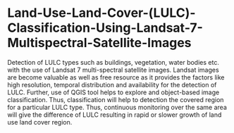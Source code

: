 # Land-Use-Land-Cover-(LULC)-Classification-Using-Landsat-7-Multispectral-Satellite-Images
Detection of LULC types such as buildings, vegetation, water bodies etc. with the use of Landsat 7 multi-spectral satellite images. Landsat images are become valuable as well as free resource as it provides the factors like high resolution, temporal distribution and availability for the detection of LULC. Further, use of QGIS tool helps to explore and object-based image classification. Thus, classification will help to detection the covered region for a particular LULC type. Thus, continuous monitoring over the same area will give the difference of LULC resulting in rapid or slower growth of land use land cover region.
